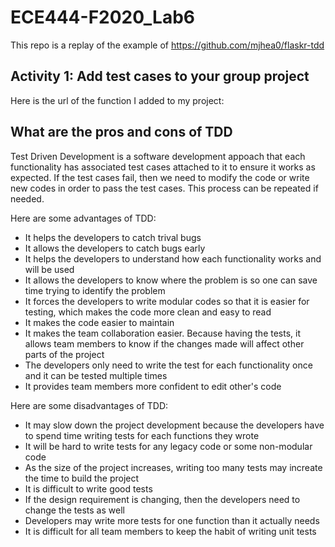 # ECE444-F2020_Lab6
This repo is a replay of the example of https://github.com/mjhea0/flaskr-tdd

## Activity 1: Add test cases to your group project
Here is the url of the function I added to my project:

## What are the pros and cons of TDD
Test Driven Development is a software development appoach that each functionality has associated test cases attached to it to ensure it works as expected. If the test cases fail, then we need to modify the code or write new codes in order to pass the test cases. This process can be repeated if needed.

Here are some advantages of TDD:
* It helps the developers to catch trival bugs
* It allows the developers to catch bugs early
* It helps the developers to understand how each functionality works and will be used
* It allows the developers to know where the problem is so one can save time trying to identify the problem
* It forces the developers to write modular codes so that it is easier for testing, which makes the code more clean and easy to read
* It makes the code easier to maintain
* It makes the team collaboration easier. Because having the tests, it allows team members to know if the changes made will affect other parts of the project
* The developers only need to write the test for each functionality once and it can be tested multiple times
* It provides team members more confident to edit other's code

Here are some disadvantages of TDD:
* It may slow down the project development because the developers have to spend time writing tests for each functions they wrote
* It will be hard to write tests for any legacy code or some non-modular code
* As the size of the project increases, writing too many tests may increate the time to build the project
* It is difficult to write good tests
* If the design requirement is changing, then the developers need to change the tests as well
* Developers may write more tests for one function than it actually needs
* It is difficult for all team members to keep the habit of writing unit tests
